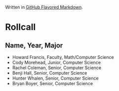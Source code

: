 Written in [GitHub Flavored Markdown](https://help.github.com/articles/github-flavored-markdown).

Rollcall
========

Name, Year, Major
-------------------------------------------------
* Howard Francis, Faculty, Math/Computer Science
* Cody Morehead, Junior, Computer Science
* Rachel Coleman, Senior, Computer Science
* Benji Hall, Senior, Computer Science 
* Hunter Whalen, Senior, Computer Science
* Bryan Boyer, Senior, Computer Science
